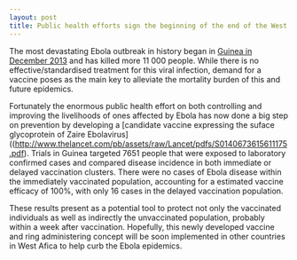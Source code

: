 ```yaml
---
layout: post
title: Public health efforts sign the beginning of the end of the West Africa Ebola outbreak
---
```


The most devastating Ebola outbreak in history began in [Guinea in December 2013](http://www.nejm.org/doi/full/10.1056/NEJMoa1411100#t=abstract) and has killed more 11 000 people.
While there is no effective/standardised treatment for this viral infection, demand for a vaccine poses as the main key to alleviate the mortality burden of this and future epidemics.

Fortunately the enormous public health effort on both controlling and improving the livelihoods of ones affected by Ebola has now done a big step on prevention by developing a [candidate vaccine expressing the suface glycoprotein of Zaire Ebolavirus]((http://www.thelancet.com/pb/assets/raw/Lancet/pdfs/S0140673615611175.pdf).
Trials in Guinea targeted 7651 people that were exposed to laboratory confirmed cases and compared disease incidence in both immediate or delayed vaccination clusters. There were no cases of Ebola disease within the immediately vaccinated population, accounting for a estimated vaccine efficacy of 100%, with only 16 cases in the delayed vaccination population.

These results present as a potential tool to protect not only the vaccinated individuals as well as indirectly the unvaccinated population, probably within a week after vaccination.
Hopefully, this newly developed vaccine and ring administering concept will be soon implemented in other countries in West Afica to help curb the Ebola epidemics.


